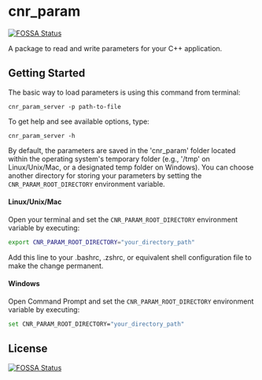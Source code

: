 # cnr_param
[![FOSSA Status](https://app.fossa.com/api/projects/git%2Bgithub.com%2FCNR-STIIMA-IRAS%2Fcnr_param.svg?type=shield)](https://app.fossa.com/projects/git%2Bgithub.com%2FCNR-STIIMA-IRAS%2Fcnr_param?ref=badge_shield)


A package to read and write parameters for your C++ application.

## Getting Started
The basic way to load parameters is using this command from terminal:
```
cnr_param_server -p path-to-file
```
To get help and see available options, type:
```
cnr_param_server -h
```
By default, the parameters are saved in the 'cnr_param' folder located within the operating system's temporary folder (e.g., '/tmp' on Linux/Unix/Mac, or a designated temp folder on Windows). 
You can choose another directory for storing your parameters by setting the `CNR_PARAM_ROOT_DIRECTORY` environment variable.

#### Linux/Unix/Mac
Open your terminal and set the `CNR_PARAM_ROOT_DIRECTORY` environment variable by executing:
```bash
export CNR_PARAM_ROOT_DIRECTORY="your_directory_path"
```
Add this line to your .bashrc, .zshrc, or equivalent shell configuration file to make the change permanent.

#### Windows
Open Command Prompt and set the `CNR_PARAM_ROOT_DIRECTORY` environment variable by executing:
```bash
set CNR_PARAM_ROOT_DIRECTORY="your_directory_path"
```

## License
[![FOSSA Status](https://app.fossa.com/api/projects/git%2Bgithub.com%2FCNR-STIIMA-IRAS%2Fcnr_param.svg?type=large)](https://app.fossa.com/projects/git%2Bgithub.com%2FCNR-STIIMA-IRAS%2Fcnr_param?ref=badge_large)